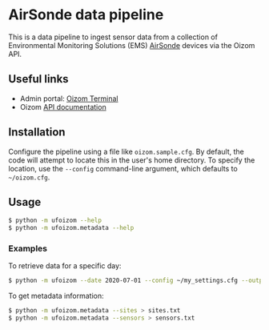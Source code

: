 # AirSonde data pipeline

This is a data pipeline to ingest sensor data from a collection of Environmental Monitoring Solutions (EMS)
[AirSonde](https://www.em-solutions.co.uk/airsonde/) devices via the Oizom API.

## Useful links

* Admin portal: [Oizom Terminal](https://terminal.oizom.com) 
* Oizom [API documentation](https://production.oizom.com/documentation/)

## Installation

Configure the pipeline using a file like `oizom.sample.cfg`. By default, the code will attempt to locate this in the user's home directory. To specify the location, use the `--config` command-line argument, which defaults to `~/oizom.cfg`.

## Usage

```bash
$ python -m ufoizom --help
$ python -m ufoizom.metadata --help
```

### Examples

To retrieve data for a specific day:

```bash
$ python -m ufoizom --date 2020-07-01 --config ~/my_settings.cfg --output test.csv
```

To get metadata information:

```bash
$ python -m ufoizom.metadata --sites > sites.txt
$ python -m ufoizom.metadata --sensors > sensors.txt
```

